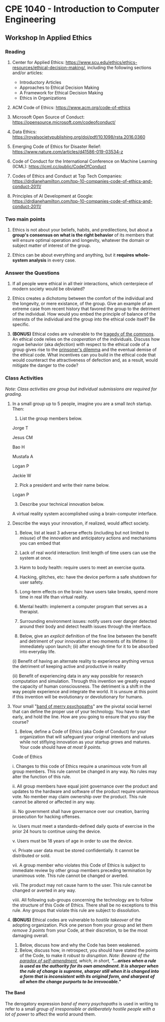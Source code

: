 # CPE 1040 - Introduction to Computer Engineering

## Workshop In Applied Ethics

### Reading

1. Center for Applied Ethics: https://www.scu.edu/ethics/ethics-resources/ethical-decision-making/, including the following sections and/or articles: 	
   - Introductory Articles
   - Approaches to Ethical Decision Making
   - A Framework for Ethical Decision Making
   - Ethics in Organizations 	
	 
2. ACM Code of Ethics: https://www.acm.org/code-of-ethics 	

3. Microsoft Open Source of Conduct: https://opensource.microsoft.com/codeofconduct/ 	

4. Data Ethics: https://royalsocietypublishing.org/doi/pdf/10.1098/rsta.2016.0360 	

5. Emerging Code of Ethics for Disaster Relief: https://www.nature.com/articles/d41586-019-03534-z 	

6. Code of Conduct for the International Conference on Machine Learning (ICML): https://icml.cc/public/CodeOfConduct 	

7. Codes of Ethics and Conduct at Top Tech Companies: https://drdianehamilton.com/top-10-companies-code-of-ethics-and-conduct-2011/ 	

8. Principles of AI Development at Google: https://drdianehamilton.com/top-10-companies-code-of-ethics-and-conduct-2011/


### Two main points

1. Ethics is not about your beliefs, habits, and predilections, but about a **group's consensus on what is the right behavior** of its members that will ensure optimal operation and longevity, whatever the domain or subject matter of interest of the group. 	

2. Ethics can be about everything and anything, but it **requires whole-system analysis** in every case.


### Answer the Questions

1. If all people were ethical in all their interactions, which centerpiece of modern society would be obviated?

2. Ethics creates a dichotomy between the comfort of the individual and the longevity, or mere existance, of the group. Give an example of an extreme case from recent history that favored the group to the detriment of the individual. How would you embed the principle of balance of the interests of the individual and the group into the ethical code itself? Be specific.

3. **(BONUS)** Ethical codes are vulnerable to the [tragedy of the commons](https://en.wikipedia.org/wiki/Tragedy_of_the_commons). An ethical code relies on the _cooperation_ of the individuals. Discuss how rogue behavior (aka _defection_) with respect to the ethical code of a group gives rise to the [prinsoner's dilemma](https://en.wikipedia.org/wiki/Prisoner's_dilemma) and the eventual demise of the ethical code. What incentives can you build in the ethical code that would counteract the attractiveness of defection and, as a result, would mitigate the danger to the code?


### Class Activities
_Note: Class activities are group but individual submissions are required for grading._
 
1. In a small group up to 5 people, imagine you are a small _tech_ startup. Then:
   1. List the group members below.
   
   	Jorge T
	
   	Jesus CM
	
   	Bao H
	
   	Mustafa A
	
   	Logan P
	
   	Jackie W
	
   2. Pick a president and write their name below.
   
   	Logan P
	
   3. Describe your technical innovation below.
   
   	A virtual reality system accomplished using a brain-computer interface.
   
2. Describe the ways your innovation, if realized, would affect society. 
   1. Below, list at least 3 adverse effects (including but not limited to _misuse_) of the innovation and anticipatory actions and mechanisms you can embed that
   
   	1. Lack of real world interaction: limit length of time users can use the system at once.
	
	2. Harm to body health: require users to meet an exercise quota.
	
	3. Hacking, glitches, etc: have the device perform a safe shutdown for user safety.
	
	4. Long-term effects on the brain: have users take breaks, spend more time in real life than virtual reality.
	
	5. Mental health: implement a computer program that serves as a therapist.
	
	6. Surrounding environment issues: notify users over danger detected around their body and detect health issues through the interface.
	
   2. Below, give an _explicit_ definition of the fine line between the benefit and detriment of your innovation at two moments of its lifetime: (i) immediately upon launch; (ii) after enough time for it to be absorbed into everyday life.
   
   	(i) Benefit of having an alternate reality to experience anything versus the detriment of keeping active and productive in reality
	
	(ii) Benefit of experiencing data in any way possible for research computation and simulation. Through this invention we greatly expand the capacity of human consciousness. The detriment is a shift in the way people experience and integrate the world. It is unsure at this point if this invention will be evolutionary or devolutionary for humans.
	
3. Your small "[band of merry psychopaths](#the-band)" are the pivotal social kernel that can define the proper use of your technology. You have to start early, and hold the line. How are you going to ensure that you stay the course? 

   1. Below, define a Code of Ethics (aka Code of Conduct) for your organization that will safeguard your original intentions and values while not stiflying innovation as your startup grows and matures. Your code should have _at most 9 points_.
   
   	Code of Ethics
	
	 i. Changes to this code of Ethics require a unanimous vote from all group members. This rule cannot be changed in any way. No rules may alter the function of this rule.
	 
	 ii. All group members have equal joint governance over the product and updates to the hardware and software of the product require unanimous vote. No member may claim ownership over the product. This rule cannot be altered or affected in any way.
	 
	 iii. No government shall have governance over our creation, barring prosecution for hacking offenses.
	 
	 iv. Users must meet a standards-defined daily quota of exercise in the prior 24 hours to continue using the device.
	 
	 v. Users must be 18 years of age in order to use the device.
	 
	 vi. Private user data must be stored confidentially. It cannot be distributed or sold.
	 
	 vii. A group member who violates this Code of Ethics is subject to immediate review by other group members preceding termination by unanimous vote. This rule cannot be changed or averted.
	 
	 viii. The product may not cause harm to the user. This rule cannot be changed or averted in any way.
	 
	 viiii. All following sub-groups concerning the technology are to follow the structure of this Code of Ethics. There shall be no exceptions to this rule. Any groups that violate this rule are subject to dissolution.
	 
4. **(BONUS)** Ethical codes are vulnerable to _hostile takeover_ of the adopting organization. Pick one person from your group and let them _remove 3 points_ from your Code, at their discretion, to be the most damaging overall. 
   1. Below, discuss how and why the Code has been weakened.
   2. Below, discuss how, in retrospect, you should have stated the points of the Code, to make it _robust to disruption_. _Note: Beware of the [paradox of self-amendment](https://legacy.earlham.edu/~peters/writing/psaessay.htm), which, in short, **"...arises when a rule is used as the authority for its own amendment. It is sharper when the rule of change is supreme, sharper still when it is changed into a form that is inconsistent with its original form, and sharpest of all when the change purports to be irrevocable."**_


#### The Band
The derogatory expression _band of merry psychopaths_ is used in writing to refer to a small _group of irresponsible or deliberately hostile people with a lot of power_ to affect the world around them.
